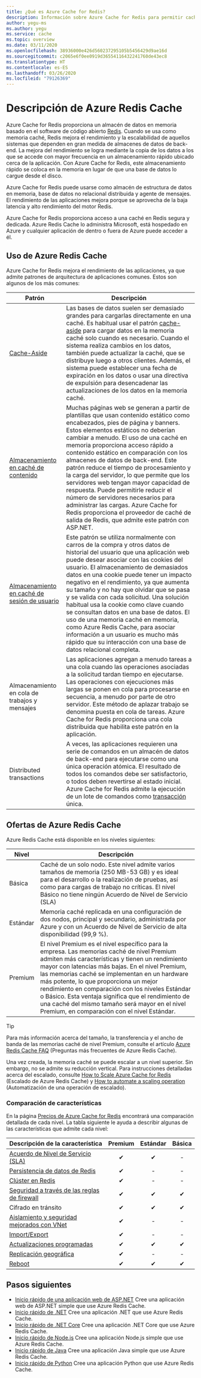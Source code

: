 ```yaml
---
title: ¿Qué es Azure Cache for Redis?
description: Información sobre Azure Cache for Redis para permitir cache-aside, el almacenamiento en caché de contenido, el almacenamiento en caché de la sesión de usuario, el trabajo y la cola de mensajes, así como las transacciones distribuidas.
author: yegu-ms
ms.author: yegu
ms.service: cache
ms.topic: overview
ms.date: 03/11/2020
ms.openlocfilehash: 38936000e426d560237295105b5456429d9ae16d
ms.sourcegitcommit: c2065e6f0ee0919d36554116432241760de43ec8
ms.translationtype: HT
ms.contentlocale: es-ES
ms.lasthandoff: 03/26/2020
ms.locfileid: "79126369"
---
```

# <a name="azure-cache-for-redis-description"></a>Descripción de Azure Redis Cache

Azure Cache for Redis proporciona un almacén de datos en memoria basado en el software de código abierto [Redis](https://redis.io/). Cuando se usa como memoria caché, Redis mejora el rendimiento y la escalabilidad de aquellos sistemas que dependen en gran medida de almacenes de datos de back-end. La mejora del rendimiento se logra mediante la copia de los datos a los que se accede con mayor frecuencia en un almacenamiento rápido ubicado cerca de la aplicación. Con Azure Cache for Redis, este almacenamiento rápido se coloca en la memoria en lugar de que una base de datos lo cargue desde el disco.

Azure Cache for Redis puede usarse como almacén de estructura de datos en memoria, base de datos no relacional distribuida y agente de mensajes. El rendimiento de las aplicaciones mejora porque se aprovecha de la baja latencia y alto rendimiento del motor Redis.

Azure Cache for Redis proporciona acceso a una caché en Redis segura y dedicada. Azure Redis Cache lo administra Microsoft, está hospedado en Azure y cualquier aplicación de dentro o fuera de Azure puede acceder a él.

## <a name="using-azure-cache-for-redis"></a>Uso de Azure Redis Cache

Azure Cache for Redis mejora el rendimiento de las aplicaciones, ya que admite patrones de arquitectura de aplicaciones comunes. Estos son algunos de los más comunes:

| Patrón      | Descripción                                        |
| ------------ | -------------------------------------------------- |
| [Cache-Aside](cache-web-app-cache-aside-leaderboard.md) | Las bases de datos suelen ser demasiado grandes para cargarlas directamente en una caché. Es habitual usar el patrón [cache-aside](https://docs.microsoft.com/azure/architecture/patterns/cache-aside) para cargar datos en la memoria caché solo cuando es necesario. Cuando el sistema realiza cambios en los datos, también puede actualizar la caché, que se distribuye luego a otros clientes. Además, el sistema puede establecer una fecha de expiración en los datos o usar una directiva de expulsión para desencadenar las actualizaciones de los datos en la memoria caché.|
| [Almacenamiento en caché de contenido](cache-aspnet-output-cache-provider.md) | Muchas páginas web se generan a partir de plantillas que usan contenido estático como encabezados, pies de página y banners. Estos elementos estáticos no deberían cambiar a menudo. El uso de una caché en memoria proporciona acceso rápido a contenido estático en comparación con los almacenes de datos de back-end. Este patrón reduce el tiempo de procesamiento y la carga del servidor, lo que permite que los servidores web tengan mayor capacidad de respuesta. Puede permitirle reducir el número de servidores necesarios para administrar las cargas. Azure Cache for Redis proporciona el proveedor de caché de salida de Redis, que admite este patrón con ASP.NET.|
| [Almacenamiento en caché de sesión de usuario](cache-aspnet-session-state-provider.md) | Este patrón se utiliza normalmente con carros de la compra y otros datos de historial del usuario que una aplicación web puede desear asociar con las cookies del usuario. El almacenamiento de demasiados datos en una cookie puede tener un impacto negativo en el rendimiento, ya que aumenta su tamaño y no hay que olvidar que se pasa y se valida con cada solicitud. Una solución habitual usa la cookie como clave cuando se consultan datos en una base de datos. El uso de una memoria caché en memoria, como Azure Redis Cache, para asociar información a un usuario es mucho más rápido que su interacción con una base de datos relacional completa. |
| Almacenamiento en cola de trabajos y mensajes | Las aplicaciones agregan a menudo tareas a una cola cuando las operaciones asociadas a la solicitud tardan tiempo en ejecutarse. Las operaciones con ejecuciones más largas se ponen en cola para procesarse en secuencia, a menudo por parte de otro servidor.  Este método de aplazar trabajo se denomina puesta en cola de tareas. Azure Cache for Redis proporciona una cola distribuida que habilita este patrón en la aplicación.|
| Distributed transactions | A veces, las aplicaciones requieren una serie de comandos en un almacén de datos de back-end para ejecutarse como una única operación atómica. El resultado de todos los comandos debe ser satisfactorio, o todos deben revertirse al estado inicial. Azure Cache for Redis admite la ejecución de un lote de comandos como [transacción](https://redis.io/topics/transactions) única. |

## <a name="azure-cache-for-redis-offerings"></a>Ofertas de Azure Redis Cache

Azure Redis Cache está disponible en los niveles siguientes:

| Nivel | Descripción |
|---|---|
Básica | Caché de un solo nodo. Este nivel admite varios tamaños de memoria (250 MB-53 GB) y es ideal para el desarrollo o la realización de pruebas, así como para cargas de trabajo no críticas. El nivel Básico no tiene ningún Acuerdo de Nivel de Servicio (SLA) |
| Estándar | Memoria caché replicada en una configuración de dos nodos, principal y secundario, administrada por Azure y con un Acuerdo de Nivel de Servicio de alta disponibilidad (99,9 %). |
| Premium | El nivel Premium es el nivel específico para la empresa. Las memorias caché de nivel Premium admiten más características y tienen un rendimiento mayor con latencias más bajas. En el nivel Premium, las memorias caché se implementan en un hardware más potente, lo que proporciona un mejor rendimiento en comparación con los niveles Estándar o Básico. Esta ventaja significa que el rendimiento de una caché del mismo tamaño será mayor en el nivel Premium, en comparación con el nivel Estándar. |

> [!TIP]
> Para más información acerca del tamaño, la transferencia y el ancho de banda de las memorias caché de nivel Premium, consulte el artículo [Azure Redis Cache FAQ](cache-faq.md#what-azure-cache-for-redis-offering-and-size-should-i-use) (Preguntas más frecuentes de Azure Redis Cache).
>

Una vez creada, la memoria caché se puede escalar a un nivel superior. Sin embargo, no se admite su reducción vertical. Para instrucciones detalladas acerca del escalado, consulte [How to Scale Azure Cache for Redis](cache-how-to-scale.md) (Escalado de Azure Redis Cache) y [How to automate a scaling operation](cache-how-to-scale.md#how-to-automate-a-scaling-operation) (Automatización de una operación de escalado).

### <a name="feature-comparison"></a>Comparación de características

En la página [Precios de Azure Cache for Redis](https://azure.microsoft.com/pricing/details/cache/) encontrará una comparación detallada de cada nivel. La tabla siguiente le ayuda a describir algunas de las características que admite cada nivel:

| Descripción de la característica | Premium | Estándar | Básica |
| ------------------- | :-----: | :------: | :---: |
| [Acuerdo de Nivel de Servicio (SLA)](https://azure.microsoft.com/support/legal/sla/cache/v1_0/) |✔|✔|-|
| [Persistencia de datos de Redis](cache-how-to-premium-persistence.md) |✔|-|-|
| [Clúster en Redis](cache-how-to-premium-clustering.md) |✔|-|-|
| [Seguridad a través de las reglas de firewall](cache-configure.md#firewall) |✔|✔|✔|
| Cifrado en tránsito |✔|✔|✔|
| [Aislamiento y seguridad mejorados con VNet](cache-how-to-premium-vnet.md) |✔|-|-|
| [Import/Export](cache-how-to-import-export-data.md) |✔|-|-|
| [Actualizaciones programadas](cache-administration.md#schedule-updates) |✔|✔|✔|
| [Replicación geográfica](cache-how-to-geo-replication.md) |✔|-|-|
| [Reboot](cache-administration.md#reboot) |✔|✔|✔|

## <a name="next-steps"></a>Pasos siguientes

* [Inicio rápido de una aplicación web de ASP.NET](cache-web-app-howto.md) Cree una aplicación web de ASP.NET simple que use Azure Redis Cache.
* [Inicio rápido de .NET](cache-dotnet-how-to-use-azure-redis-cache.md) Cree una aplicación .NET que use Azure Redis Cache.
* [Inicio rápido de .NET Core](cache-dotnet-core-quickstart.md) Cree una aplicación .NET Core que use Azure Redis Cache.
* [Inicio rápido de Node.js](cache-nodejs-get-started.md) Cree una aplicación Node.js simple que use Azure Redis Cache.
* [Inicio rápido de Java](cache-java-get-started.md) Cree una aplicación Java simple que use Azure Redis Cache.
* [Inicio rápido de Python](cache-python-get-started.md) Cree una aplicación Python que use Azure Redis Cache.
